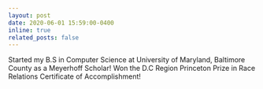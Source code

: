 ```yaml
---
layout: post
date: 2020-06-01 15:59:00-0400
inline: true
related_posts: false
---
```


Started my B.S in Computer Science at University of Maryland, Baltimore County as a Meyerhoff Scholar! Won the D.C Region Princeton Prize in Race Relations Certificate of Accomplishment!
